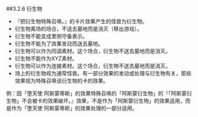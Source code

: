##3.2.6        衍生物
* 『把衍生物特殊召唤。』的卡片效果产生的怪兽为衍生物。
* 衍生物离场的场合，不送去墓地而是消灭（移出游戏）。
* 衍生物不能变成里侧守备表示。
* 衍生物不能为了效果发动而送去墓地。
* 衍生物可以作为同调素材。这个场合，衍生物不送去墓地而是消灭。
* 衍生物不能作为XYZ素材。
* 衍生物可以作为连接素材。这个场合，衍生物不送去墓地而是消灭。
* 场上的衍生物视为通常怪兽。有一部分效果的发动或处理与衍生物有关，那些效果视为特殊召唤该衍生物的卡的效果。

例：因「堕天使 阿斯蒙蒂斯」的效果特殊召唤的「阿斯蒙衍生物」的『「阿斯蒙衍生物」不会被卡的效果破坏。』效果，不是作为「阿斯蒙衍生物」的效果适用，而是作为「堕天使 阿斯蒙蒂斯」的效果处理的一部分适用。
